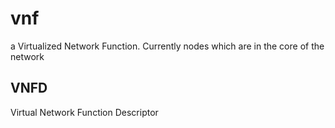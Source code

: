 # vnf

a Virtualized Network Function.
Currently nodes which are in the core of the network

## VNFD

Virtual Network Function Descriptor